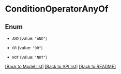 # ConditionOperatorAnyOf

## Enum


* `AND` (value: `"AND"`)

* `OR` (value: `"OR"`)

* `NOT` (value: `"NOT"`)


[[Back to Model list]](../README.md#documentation-for-models) [[Back to API list]](../README.md#documentation-for-api-endpoints) [[Back to README]](../README.md)


